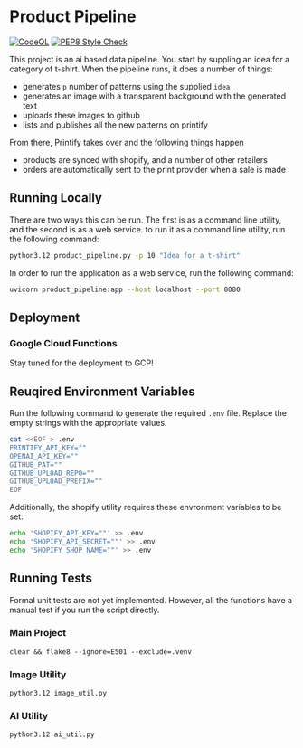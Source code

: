 # Product Pipeline

[![CodeQL](https://github.com/parishwolfe/product-pipeline/actions/workflows/github-code-scanning/codeql/badge.svg)](https://github.com/parishwolfe/product-pipeline/actions/workflows/github-code-scanning/codeql) [![PEP8 Style Check](https://github.com/parishwolfe/product-pipeline/actions/workflows/pep8.yaml/badge.svg)](https://github.com/parishwolfe/product-pipeline/actions/workflows/pep8.yaml)

This project is an ai based data pipeline. You start by suppling an idea for a category of t-shirt. When the pipeline runs, it does a number of things:

- generates `p` number of patterns using the supplied `idea`
- generates an image with a transparent background with the generated text
- uploads these images to github
- lists and publishes all the new patterns on printify

From there, Printify takes over and the following things happen

- products are synced with shopify, and a number of other retailers
- orders are automatically sent to the print provider when a sale is made

## Running Locally

There are two ways this can be run. The first is as a command line utility, and the second is as a web service.
to run it as a command line utility, run the following command:

```bash
python3.12 product_pipeline.py -p 10 "Idea for a t-shirt"
```

In order to run the application as a web service, run the following command:

```bash
uvicorn product_pipeline:app --host localhost --port 8080
```

## Deployment

### Google Cloud Functions

Stay tuned for the deployment to GCP!

## Reuqired Environment Variables

Run the following command to generate the required `.env` file. Replace the empty strings with the appropriate values.

```bash
cat <<EOF > .env
PRINTIFY_API_KEY=""
OPENAI_API_KEY=""
GITHUB_PAT=""
GITHUB_UPLOAD_REPO=""
GITHUB_UPLOAD_PREFIX=""
EOF
```

Additionally, the shopify utility requires these envronment variables to be set:

```bash
echo 'SHOPIFY_API_KEY=""' >> .env
echo 'SHOPIFY_API_SECRET=""' >> .env
echo 'SHOPIFY_SHOP_NAME=""' >> .env
```

## Running Tests

Formal unit tests are not yet implemented. However, all the functions have a manual test if you run the script directly.

### Main Project

`clear && flake8 --ignore=E501 --exclude=.venv`  

### Image Utility

`python3.12 image_util.py`  

### AI Utility

`python3.12 ai_util.py`  

